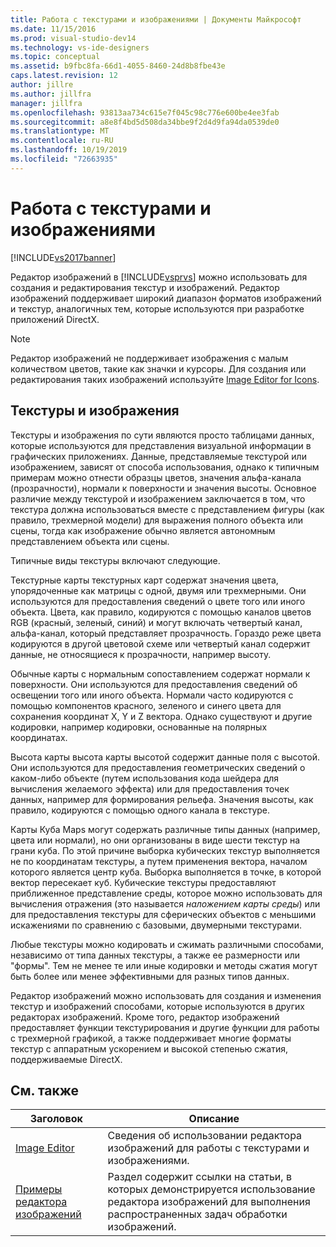 ```yaml
---
title: Работа с текстурами и изображениями | Документы Майкрософт
ms.date: 11/15/2016
ms.prod: visual-studio-dev14
ms.technology: vs-ide-designers
ms.topic: conceptual
ms.assetid: b9fbc8fa-66d1-4055-8460-24d8b8fbe43e
caps.latest.revision: 12
author: jillre
ms.author: jillfra
manager: jillfra
ms.openlocfilehash: 93813aa734c615e7f045c98c776e600be4ee3fab
ms.sourcegitcommit: a8e8f4bd5d508da34bbe9f2d4d9fa94da0539de0
ms.translationtype: MT
ms.contentlocale: ru-RU
ms.lasthandoff: 10/19/2019
ms.locfileid: "72663935"
---
```

# <a name="working-with-textures-and-images"></a>Работа с текстурами и изображениями
[!INCLUDE[vs2017banner](../includes/vs2017banner.md)]

Редактор изображений в [!INCLUDE[vsprvs](../includes/vsprvs-md.md)] можно использовать для создания и редактирования текстур и изображений. Редактор изображений поддерживает широкий диапазон форматов изображений и текстур, аналогичных тем, которые используются при разработке приложений DirectX.

> [!NOTE]
> Редактор изображений не поддерживает изображения с малым количеством цветов, такие как значки и курсоры. Для создания или редактирования таких изображений используйте [Image Editor for Icons](https://msdn.microsoft.com/library/586d2b8b-0348-4883-a85d-1ff0ddbf14dd).

## <a name="textures-and-images"></a>Текстуры и изображения
 Текстуры и изображения по сути являются просто таблицами данных, которые используются для представления визуальной информации в графических приложениях. Данные, представляемые текстурой или изображением, зависят от способа использования, однако к типичным примерам можно отнести образцы цветов, значения альфа-канала (прозрачности), нормали к поверхности и значения высоты. Основное различие между текстурой и изображением заключается в том, что текстура должна использоваться вместе с представлением фигуры (как правило, трехмерной модели) для выражения полного объекта или сцены, тогда как изображение обычно является автономным представлением объекта или сцены.

 Типичные виды текстуры включают следующие.

 Текстурные карты текстурных карт содержат значения цвета, упорядоченные как матрицы с одной, двумя или трехмерными. Они используются для предоставления сведений о цвете того или иного объекта. Цвета, как правило, кодируются с помощью каналов цветов RGB (красный, зеленый, синий) и могут включать четвертый канал, альфа-канал, который представляет прозрачность. Гораздо реже цвета кодируются в другой цветовой схеме или четвертый канал содержит данные, не относящиеся к прозрачности, например высоту.

 Обычные карты с нормальным сопоставлением содержат нормали к поверхности. Они используются для предоставления сведений об освещении того или иного объекта. Нормали часто кодируются с помощью компонентов красного, зеленого и синего цвета для сохранения координат X, Y и Z вектора. Однако существуют и другие кодировки, например кодировки, основанные на полярных координатах.

 Высота карты высота карты высотой содержит данные поля с высотой. Они используются для предоставления геометрических сведений о каком-либо объекте (путем использования кода шейдера для вычисления желаемого эффекта) или для предоставления точек данных, например для формирования рельефа. Значения высоты, как правило, кодируются с помощью одного канала в текстуре.

 Карты Куба Maps могут содержать различные типы данных (например, цвета или нормали), но они организованы в виде шести текстур на грани куба. По этой причине выборка кубических текстур выполняется не по координатам текстуры, а путем применения вектора, началом которого является центр куба. Выборка выполняется в точке, в которой вектор пересекает куб. Кубические текстуры предоставляют приближенное представление среды, которое можно использовать для вычисления отражения (это называется *наложением карты среды*) или для предоставления текстуры для сферических объектов с меньшими искажениями по сравнению с базовыми, двумерными текстурами.

 Любые текстуры можно кодировать и сжимать различными способами, независимо от типа данных текстуры, а также ее размерности или "формы". Тем не менее те или иные кодировки и методы сжатия могут быть более или менее эффективными для разных типов данных.

 Редактор изображений можно использовать для создания и изменения текстур и изображений способами, которые используются в других редакторах изображений. Кроме того, редактор изображений предоставляет функции текстурирования и другие функции для работы с трехмерной графикой, а также поддерживает многие форматы текстур с аппаратным ускорением и высокой степенью сжатия, поддерживаемые DirectX.

## <a name="related-topics"></a>См. также

|Заголовок|Описание|
|-----------|-----------------|
|[Image Editor](../designers/image-editor.md)|Сведения об использовании редактора изображений для работы с текстурами и изображениями.|
|[Примеры редактора изображений](../designers/image-editor-examples.md)|Раздел содержит ссылки на статьи, в которых демонстрируется использование редактора изображений для выполнения распространенных задач обработки изображений.|
